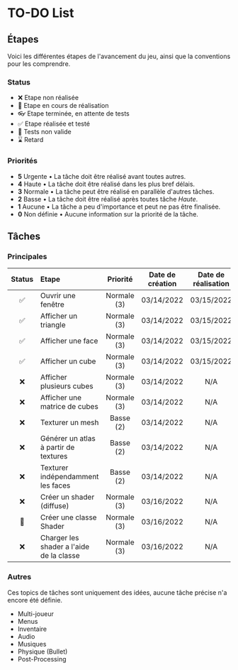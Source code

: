 # TO-DO List

## Étapes

Voici les différentes étapes de l'avancement du jeu, ainsi que la conventions pour les comprendre.

### Status

- ❌ Etape non réalisée
- 🎯 Etape en cours de réalisation
- 👓 Etape terminée, en attente de tests
- ✅ Etape réalisée et testé
- 🤚 Tests non valide
- ⌛ Retard

### Priorités

- **5** Urgente • La tâche doit être réalisé avant toutes autres.
- **4** Haute • La tâche doit être réalisé dans les plus bref délais.
- **3** Normale • La tâche peut être réalisé en parallèle d'autres tâches.
- **2** Basse • La tâche doit être réalisé après toutes tâche *Haute*.
- **1** Aucune • La tâche a peu d'importance et peut ne pas être finalisée.
- **0** Non définie • Aucune information sur la priorité de la tâche.

## Tâches

### Principales

| Status | Etape | Priorité | Date de création | Date de réalisation |
| :----: | :---- | :------: | :--------------: | :-----------------: |
|✅| Ouvrir une fenêtre | Normale (3) | 03/14/2022 | 03/15/2022 |
|✅| Afficher un triangle | Normale (3) | 03/14/2022 | 03/15/2022 |
|✅| Afficher une face | Normale (3) | 03/14/2022 | 03/15/2022 |
|✅| Afficher un cube | Normale (3) | 03/14/2022 | 03/15/2022 |
|❌| Afficher plusieurs cubes | Normale (3) | 03/14/2022 | N/A |
|❌| Afficher une matrice de cubes | Normale (3) | 03/14/2022 | N/A |
|❌| Texturer un mesh | Basse (2) | 03/14/2022 | N/A |
|❌| Générer un atlas à partir de textures | Basse (2) | 03/14/2022 | N/A |
|❌| Texturer indépendamment les faces | Basse (2) | 03/14/2022 | N/A |
|❌| Créer un shader (diffuse) | Normale (3) | 03/16/2022 | N/A |
|🎯| Créer une classe Shader | Normale (3) | 03/16/2022 | N/A |
|❌| Charger les shader a l'aide de la classe | Normale (3) | 03/16/2022 | N/A |

### Autres

Ces topics de tâches sont uniquement des idées, aucune tâche précise n'a encore été définie.

- Multi-joueur
- Menus
- Inventaire
- Audio
- Musiques
- Physique (Bullet)
- Post-Processing
